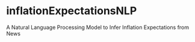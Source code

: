 # inflationExpectationsNLP
A Natural Language Processing Model to Infer Inflation Expectations from News
